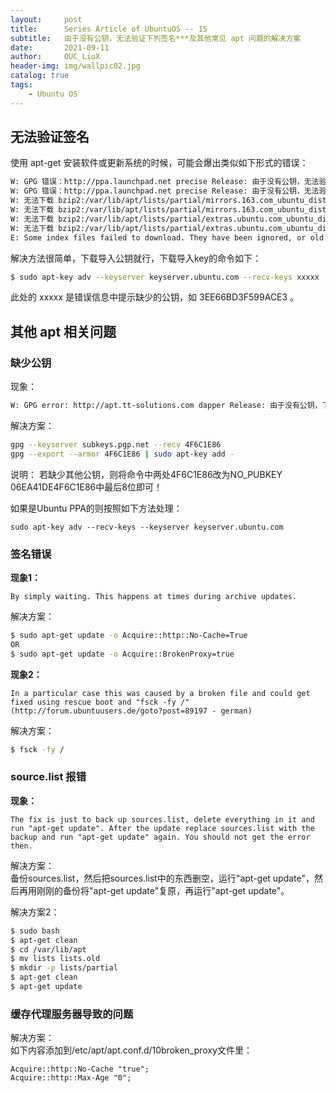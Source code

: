 ```yaml
---
layout:     post
title:      Series Article of UbuntuOS -- 15       
subtitle:   由于没有公钥，无法验证下列签名***及其他常见 apt 问题的解决方案                
date:       2021-09-11
author:     OUC_LiuX
header-img: img/wallpic02.jpg
catalog: true
tags:
    - Ubuntu OS
---
```


## 无法验证签名       
使用 apt-get 安装软件或更新系统的时候，可能会爆出类似如下形式的错误：      
```bash       
W: GPG 错误：http://ppa.launchpad.net precise Release: 由于没有公钥，无法验证下列签名： NO_PUBKEY 3EE66BD3F599ACE3        
W: GPG 错误：http://ppa.launchpad.net precise Release: 由于没有公钥，无法验证下列签名： NO_PUBKEY 6AF0E1940624A220       
W: 无法下载 bzip2:/var/lib/apt/lists/partial/mirrors.163.com_ubuntu_dists_precise_main_binary-i386_Packages  Hash 校验和不符       
W: 无法下载 bzip2:/var/lib/apt/lists/partial/mirrors.163.com_ubuntu_dists_precise-security_main_binary-i386_Packages  Hash 校验和不符       
W: 无法下载 bzip2:/var/lib/apt/lists/partial/extras.ubuntu.com_ubuntu_dists_precise_main_binary-amd64_Packages  Hash 校验和不符      
W: 无法下载 bzip2:/var/lib/apt/lists/partial/extras.ubuntu.com_ubuntu_dists_precise_main_binary-i386_Packages  Hash 校验和不符      
E: Some index files failed to download. They have been ignored, or old ones used instead.      
```       

解决方法很简单，下载导入公钥就行，下载导入key的命令如下：        
```bash     
$ sudo apt-key adv --keyserver keyserver.ubuntu.com --recv-keys xxxxx
```     
此处的 xxxxx 是错误信息中提示缺少的公钥，如 3EE66BD3F599ACE3 。      

## 其他 apt 相关问题      
### 缺少公钥       
现象：     
```bash     
W: GPG error: http://apt.tt-solutions.com dapper Release: 由于没有公钥，下列签名无法进行验证： NO_PUBKEY 06EA41DE4F6C1E86
```     

解决方案：     
```bash      
gpg --keyserver subkeys.pgp.net --recv 4F6C1E86
gpg --export --armor 4F6C1E86 | sudo apt-key add -
```     

说明：
若缺少其他公钥，则将命令中两处4F6C1E86改为NO_PUBKEY 06EA41DE4F6C1E86中最后8位即可！

如果是Ubuntu PPA的则按照如下方法处理：     
```    
sudo apt-key adv --recv-keys --keyserver keyserver.ubuntu.com
```    

### 签名错误      
**现象1：**    
```
By simply waiting. This happens at times during archive updates.
```     
解决方案：    
```bash    
$ sudo apt-get update -o Acquire::http::No-Cache=True   
OR   
$ sudo apt-get update -o Acquire::BrokenProxy=true     
```      

**现象2：**     
```     
In a particular case this was caused by a broken file and could get fixed using rescue boot and "fsck -fy /" (http://forum.ubuntuusers.de/goto?post=89197 - german)
```     

解决方案：     
```bash    
$ fsck -fy /     
```     

### source.list 报错      
**现象：**         
```     
The fix is just to back up sources.list, delete everything in it and run "apt-get update". After the update replace sources.list with the backup and run "apt-get update" again. You should not get the error then.
```      
解决方案：      
备份sources.list，然后把sources.list中的东西删空，运行"apt-get update"，然后再用刚刚的备份将"apt-get update"复原，再运行"apt-get update"。      

解决方案2：      
```bash    
$ sudo bash    
$ apt-get clean
$ cd /var/lib/apt
$ mv lists lists.old
$ mkdir -p lists/partial
$ apt-get clean
$ apt-get update
```      

### 缓存代理服务器导致的问题     
解决方案：     
如下内容添加到/etc/apt/apt.conf.d/10broken_proxy文件里：     
```    
Acquire::http::No-Cache "true";
Acquire::http::Max-Age "0";
```